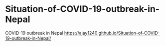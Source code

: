 # Situation-of-COVID-19-outbreak-in-Nepal
COVID-19 outbreak in Nepal
https://ajay1240.github.io/Situation-of-COVID-19-outbreak-in-Nepal/
